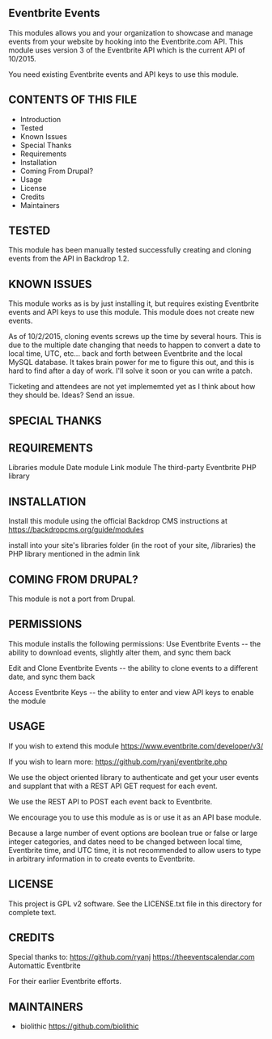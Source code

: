 Eventbrite Events
---------------------

This modules allows you and your organization to showcase and manage events from your website by hooking into the Eventbrite.com API.
This module uses version 3 of the Eventbrite API which is the current API of 10/2015.

You need existing Eventbrite events and API keys to use this module.

CONTENTS OF THIS FILE
---------------------

 - Introduction
 - Tested
 - Known Issues
 - Special Thanks
 - Requirements
 - Installation
 - Coming From Drupal?
 - Usage
 - License
 - Credits
 - Maintainers

TESTED
-----

This module has been manually tested successfully creating and cloning events from the API in Backdrop 1.2.

KNOWN ISSUES
---------------------

This module works as is by just installing it, but requires existing Eventbrite events and API keys to use this module.
This module does not create new events.

As of 10/2/2015, cloning events screws up the time by several hours.  This is due to the multiple date changing that needs to happen to convert a date to local time, UTC, etc... back and forth between Eventbrite and the local MySQL database.  It takes brain power for me to figure this out, and this is hard to find after a day of work.  I'll solve it soon or you can write a patch.

Ticketing and attendees are not yet implememted yet as I think about how they should be.  Ideas?  Send an issue.

SPECIAL THANKS
--------------



REQUIREMENTS
------------

Libraries module
Date module
Link module
The third-party Eventbrite PHP library

INSTALLATION
------------

Install this module using the official Backdrop CMS instructions at https://backdropcms.org/guide/modules

install into your site's libraries folder (in the root of your site, /libraries) the PHP library mentioned in the admin link

COMING FROM DRUPAL?
-------------------

This module is not a port from Drupal.

PERMISSIONS
------------

This module installs the following permissions:
Use Eventbrite Events
-- the ability to download events, slightly alter them, and sync them back

Edit and Clone Eventbrite Events
-- the ability to clone events to a different date, and sync them back

Access Eventbrite Keys
-- the ability to enter and view API keys to enable the module

USAGE
-----

If you wish to extend this module
https://www.eventbrite.com/developer/v3/

If you wish to learn more:
https://github.com/ryanj/eventbrite.php

We use the object oriented library to authenticate and get your user events and supplant that with a REST API GET request for each event.

We use the REST API to POST each event back to Eventbrite.

We encourage you to use this module as is or use it as an API base module.

Because a large number of event options are boolean true or false or large integer categories, and dates need to be changed between local time, Eventbrite time, and UTC time, it is not recommended to allow users to type in arbitrary information in to create events to Eventbrite.

LICENSE
-------

This project is GPL v2 software. See the LICENSE.txt file in this directory for complete text.

CREDITS
-----------

Special thanks to:
https://github.com/ryanj
https://theeventscalendar.com
Automattic
Eventbrite

For their earlier Eventbrite efforts.

MAINTAINERS
-----------

- biolithic <https://github.com/biolithic>
